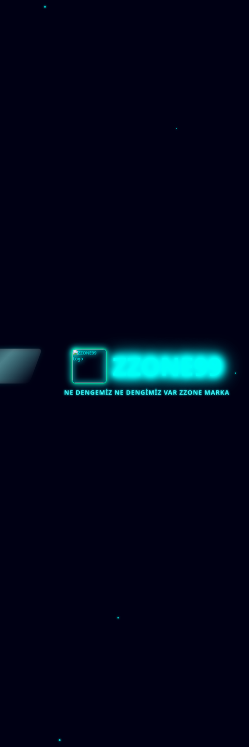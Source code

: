 <html lang="tr">
<head>
  <meta charset="UTF-8" />
  <meta name="viewport" content="width=device-width, initial-scale=1" />
  <title>ZZONE99</title>

  <style>
    /* --- Orijinal site temel renkleri ve font */
    body {
      margin: 0;
      background: #000014;
      color: #00ffff;
      font-family: 'Segoe UI', Tahoma, Geneva, Verdana, sans-serif;
      overflow-x: hidden;
    }

    /* --- Sayfa tam ortalama için flex container */
    #preloader {
      position: fixed;
      top: 0; left: 0; right: 0; bottom: 0;
      background: #000014;
      display: flex;
      flex-direction: column;
      justify-content: center;
      align-items: center;
      z-index: 9999;
      user-select: none;
    }

    /* Logo ve ZZONE99 yazısı yan yana */
    #preloader .logo-text-wrapper {
      display: flex;
      align-items: center;
      gap: 20px;
      filter: drop-shadow(0 0 8px #0ff);
      cursor: default;
      position: relative;
    }

    #preloader .logo-text-wrapper:hover {
      filter: drop-shadow(0 0 20px #0ff);
      transform: scale(1.1) rotate(3deg);
      transition: all 0.3s ease;
    }

    #preloader img {
      width: 110px;
      border-radius: 12px;
      box-shadow: 0 0 10px #0ff88c;
      border: 2px solid #00ffd4aa;
      filter: drop-shadow(0 0 10px #00fffbaa);
      position: relative;
      z-index: 10;
      transition: all 0.3s ease;
    }

    #preloader .logo-text {
      font-size: 5rem;
      font-weight: 900;
      color: #00fff7;
      text-shadow:
        0 0 10px #00fff7,
        0 0 20px #00fff7,
        0 0 30px #00fff7,
        0 0 40px #0ff,
        0 0 70px #0ff;
      position: relative;
      user-select: none;
      z-index: 5;
      transition: all 0.3s ease;
    }

    #preloader .logo-text-wrapper:hover .logo-text {
      text-shadow:
        0 0 15px #00fff7,
        0 0 30px #00fff7,
        0 0 45px #00fff7,
        0 0 60px #0ff,
        0 0 100px #0ff;
    }

    /* Shine efekti - animasyonlu parlak çizgi */
    #preloader .shine-effect {
      position: absolute;
      top: 0; left: -75%;
      width: 50%; height: 100%;
      background: linear-gradient(120deg, transparent, rgba(255,255,255,0.3), transparent);
      transform: skewX(-20deg);
      animation: shine 3s linear infinite;
      pointer-events: none;
      border-radius: 12px;
      z-index: 20;
    }

    @keyframes shine {
      0% { left: -75%; }
      100% { left: 125%; }
    }

    /* Slogan altına ekleniyor */
    #preloader .slogan {
      margin-top: 15px;
      font-size: 1.3rem;
      font-weight: 600;
      color: #3ef0f7;
      text-shadow: 0 0 6px #00fff7;
      user-select: none;
      letter-spacing: 0.06em;
      font-family: 'Segoe UI', Tahoma, Geneva, Verdana, sans-serif;
      text-align: center;
    }

    /* Particle efektleri için container */
    #preloader .particles {
      position: absolute;
      width: 100%;
      height: 100%;
      top: 0; left: 0;
      pointer-events: none;
      overflow: visible;
      z-index: 0;
    }

    /* Particle elementleri */
    #preloader .particle {
      position: absolute;
      background: #00fff7;
      border-radius: 50%;
      opacity: 0.8;
      filter: drop-shadow(0 0 3px #00fff7);
      animation: floatParticle linear infinite;
    }

    /* Particle boyutları ve konumları */
    #preloader .particle:nth-child(1) {
      width: 6px; height: 6px;
      top: 20%; left: 15%;
      animation-duration: 6s;
      animation-delay: 0s;
    }
    #preloader .particle:nth-child(2) {
      width: 4px; height: 4px;
      top: 50%; left: 80%;
      animation-duration: 8s;
      animation-delay: 2s;
    }
    #preloader .particle:nth-child(3) {
      width: 5px; height: 5px;
      top: 70%; left: 40%;
      animation-duration: 5s;
      animation-delay: 4s;
    }
    #preloader .particle:nth-child(4) {
      width: 3px; height: 3px;
      top: 30%; left: 60%;
      animation-duration: 7s;
      animation-delay: 1s;
    }
    #preloader .particle:nth-child(5) {
      width: 6px; height: 6px;
      top: 80%; left: 20%;
      animation-duration: 9s;
      animation-delay: 3s;
    }

    @keyframes floatParticle {
      0% { transform: translateY(0) translateX(0); opacity: 0.8; }
      50% { transform: translateY(-10px) translateX(5px); opacity: 1; }
      100% { transform: translateY(0) translateX(0); opacity: 0.8; }
    }

    /* --- Ana site içeriği gizli başta, sonra gösterilecek */
    #content {
      display: none;
    }

    /* --- Responsive düzenleme */
    @media(max-width: 600px) {
      #preloader img {
        width: 70px;
      }
      #preloader .logo-text {
        font-size: 3rem;
      }
      #preloader .slogan {
        font-size: 1rem;
      }
    }

    /* --- LİDERLER bölümü */

    #liderler {
      margin: 50px auto;
      max-width: 900px;
      color: #00ffff;
      text-align: center;
      font-family: 'Segoe UI', Tahoma, Geneva, Verdana, sans-serif;
    }
    #liderler h2 {
      font-size: 2.4rem;
      font-weight: 900;
      margin-bottom: 25px;
      text-shadow:
        0 0 6px #00fff7,
        0 0 12px #00fff7;
    }

    #liderler .lider-list {
      display: flex;
      justify-content: center;
      gap: 60px;
      flex-wrap: wrap;
    }
    #liderler .lider-item {
      background: #001122;
      border-radius: 14px;
      padding: 20px;
      width: 200px;
      box-shadow: 0 0 10px #00fff7aa;
      transition: transform 0.3s ease;
      cursor: default;
    }
    #liderler .lider-item:hover {
      transform: scale(1.05);
      box-shadow: 0 0 18px #00fff7;
    }

    #liderler .lider-item img {
      width: 120px;
      border-radius: 12px;
      margin-bottom: 12px;
      filter: drop-shadow(0 0 6px #00fff7);
    }
    #liderler .lider-item .nick {
      font-size: 1.6rem;
      font-weight: 700;
      letter-spacing: 0.05em;
      color: #00fff7;
      margin-bottom: 6px;
      user-select: none;
    }
    #liderler .lider-item .id {
      font-size: 1.1rem;
      color: #00bbbb;
      user-select: text;
    }

    /* --- TikTok sosyal medya ikonları */
    #liderler .tiktok-links {
      margin-top: 15px;
      display: flex;
      justify-content: center;
      gap: 18px;
    }
    #liderler .tiktok-links a {
      color: #00ffff;
      font-size: 2rem;
      transition: color 0.3s ease;
      text-decoration: none;
    }
    #liderler .tiktok-links a:hover {
      color: #00fff7aa;
    }

  </style>

  <!-- TikTok ikonları için font awesome cdn -->
  <link rel="stylesheet" href="https://cdnjs.cloudflare.com/ajax/libs/font-awesome/6.5.0/css/all.min.css" />

</head>
<body>

  <!-- Giriş ekranı (preloader) -->
  <div id="preloader" aria-label="Site giriş ekranı">
    <div class="logo-text-wrapper">
      <img src="logo.png" alt="ZZONE99 Logo" />
      <div class="logo-text">ZZONE99</div>
      <div class="shine-effect"></div>
    </div>
    <div class="slogan">NE DENGEMİZ NE DENGİMİZ VAR ZZONE MARKA</div>
    <div class="particles" aria-hidden="true">
      <div class="particle"></div>
      <div class="particle"></div>
      <div class="particle"></div>
      <div class="particle"></div>
      <div class="particle"></div>
    </div>
  </div>

  <!-- Ana site içeriği -->
  <div id="content">

    <!-- Diğer site içerik burada olacak -->
    <!-- ... -->
    
    <!-- LİDERLER kısmı -->
    <section id="liderler">
      <h2>LİDERLER</h2>
      <div class="lider-list">
        <div class="lider-item">
          <img src="mazz.png" alt="mAzz99 Logo" />
          <div class="nick">mAzz99</div>
          <div class="id">516572604</div>
          <div class="tiktok-links">
            <a href="https://www.tiktok.com/@mazz99theboss" target="_blank" rel="noopener noreferrer" aria-label="TikTok mAzz99">
              <i class="fab fa-tiktok"></i>
            </a>
          </div>
        </div>
        <div class="lider-item">
          <img src="yazz.png" alt="yAzz99 Logo" />
          <div class="nick">yAzz99</div>
          <div class="id">520654025</div>
          <div class="tiktok-links">
            <a href="https://www.tiktok.com/@babavizyondapm" target="_blank" rel="noopener noreferrer" aria-label="TikTok yAzz99">
              <i class="fab fa-tiktok"></i>
            </a>
          </div>
        </div>
      </div>
    </section>

    <!-- Buraya mevcut sitenin diğer içeriği gelecek (bozulmayacak) -->

  </div>

  <script>
    // 2 saniyelik preloader gizleme
    window.addEventListener('load', () => {
      setTimeout(() => {
        const preloader = document.getElementById('preloader');
        const content = document.getElementById('content');
        preloader.style.display = 'none';
        content.style.display = 'block';
      }, 2000);
    });
  </script>

</body>
